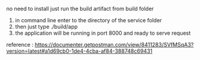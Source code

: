 no need to install just run the build artifact from build folder
1. in command line enter to the directory of the service folder
2. then just type ./build/app
3. the application will be running in port 8000 and ready to serve request

reference : https://documenter.getpostman.com/view/8411283/SVfMSqA3?version=latest#a1d69cb0-1de4-4cba-af84-388748c69431